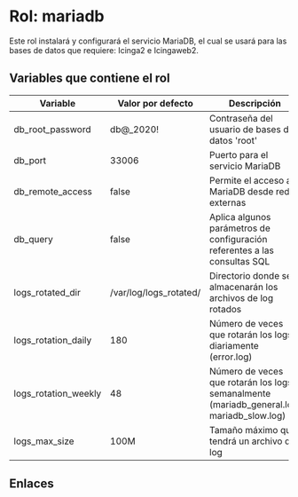 # Rol: mariadb

Este rol instalará y configurará el servicio MariaDB, el cual se usará para las bases de datos que requiere: Icinga2 e Icingaweb2.


## Variables que contiene el rol

| Variable | Valor por defecto | Descripción |
|----------|-------------------|-------------|
| db_root_password | db@_2020! | Contraseña del usuario de bases de datos 'root' |
| db_port | 33006 | Puerto para el servicio MariaDB |
| db_remote_access | false | Permite el acceso a MariaDB desde redes externas |
| db_query | false | Aplica algunos parámetros de configuración referentes a las consultas SQL |
| logs_rotated_dir | /var/log/logs_rotated/ | Directorio donde se almacenarán los archivos de log rotados |
| logs_rotation_daily | 180 | Número de veces que rotarán los logs diariamente (error.log) |
| logs_rotation_weekly | 48 | Número de veces que rotarán los logs semanalmente (mariadb_general.log, mariadb_slow.log) |
| logs_max_size | 100M | Tamaño máximo que tendrá un archivo de log |


## Enlaces

